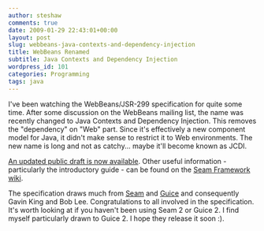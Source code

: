 ```yaml
---
author: steshaw
comments: true
date: 2009-01-29 22:43:01+00:00
layout: post
slug: webbeans-java-contexts-and-dependency-injection
title: WebBeans Renamed
subtitle: Java Contexts and Dependency Injection
wordpress_id: 101
categories: Programming
tags: java
---
```


I've been watching the WebBeans/JSR-299 specification for quite some time.
After some discussion on the WebBeans mailing list, the name was recently
changed to Java Contexts and Dependency Injection. This removes the
"dependency" on "Web" part. Since it's effectively a new component model for
Java, it didn't make sense to restrict it to Web environments. The new name is
long and not as catchy... maybe it'll become known as JCDI.

[An updated public draft is now
available](http://in.relation.to/Bloggers/RevisedPublicDraftOfJSR299JavaContextsAndDependencyInjection).
Other useful information - particularly the introductory guide - can be found
on the [Seam Framework wiki](http://www.seamframework.org/WebBeans).

The specification draws much from [Seam](http://seamframework.org) and
[Guice](http://code.google.com/p/google-guice/) and consequently Gavin King and
Bob Lee. Congratulations to all involved in the specification. It's
worth looking at if you haven't been using Seam 2 or Guice 2. I
find myself particularly drawn to Guice 2. I hope they release it soon :).
